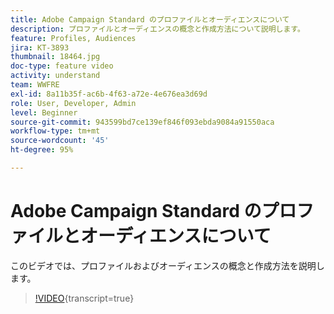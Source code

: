 ```yaml
---
title: Adobe Campaign Standard のプロファイルとオーディエンスについて
description: プロファイルとオーディエンスの概念と作成方法について説明します。
feature: Profiles, Audiences
jira: KT-3893
thumbnail: 18464.jpg
doc-type: feature video
activity: understand
team: WWFRE
exl-id: 8a11b35f-ac6b-4f63-a72e-4e676ea3d69d
role: User, Developer, Admin
level: Beginner
source-git-commit: 943599bd7ce139ef846f093ebda9084a91550aca
workflow-type: tm+mt
source-wordcount: '45'
ht-degree: 95%

---
```


# Adobe Campaign Standard のプロファイルとオーディエンスについて

このビデオでは、プロファイルおよびオーディエンスの概念と作成方法を説明します。

>[!VIDEO](https://video.tv.adobe.com/v/18464?learn=on){transcript=true}
